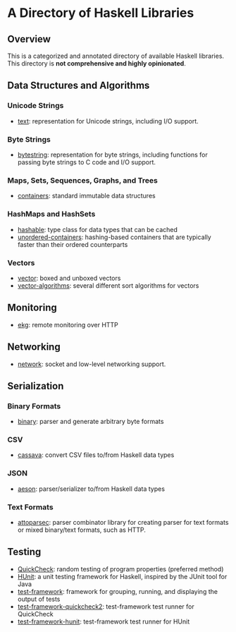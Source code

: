 # A Directory of Haskell Libraries

## Overview

This is a categorized and annotated directory of available Haskell libraries. This directory is **not comprehensive and highly opinionated**.

## Data Structures and Algorithms

### Unicode Strings

 * [text][text]: representation for Unicode strings, including I/O support.

### Byte Strings

 * [bytestring][bytestring]: representation for byte strings, including functions for passing byte strings to C code and I/O support.

### Maps, Sets, Sequences, Graphs, and Trees

 * [containers][containers]: standard immutable data structures

### HashMaps and HashSets

 * [hashable][hashable]: type class for data types that can be cached
 * [unordered-containers][unordered-containers]: hashing-based containers that are typically faster than their ordered counterparts

### Vectors

 * [vector][vector]: boxed and unboxed vectors
 * [vector-algorithms][vector-algorithms]: several different sort algorithms for vectors

## Monitoring

 * [ekg][ekg]: remote monitoring over HTTP

## Networking

 * [network][network]: socket and low-level networking support.

## Serialization

### Binary Formats

 * [binary][binary]: parser and generate arbitrary byte formats

### CSV

 * [cassava][cassava]: convert CSV files to/from Haskell data types

### JSON

 * [aeson][aeson]: parser/serializer to/from Haskell data types

### Text Formats

 * [attoparsec][attoparsec]: parser combinator library for creating parser for text formats or mixed binary/text formats, such as HTTP.

## Testing

 * [QuickCheck][QuickCheck]: random testing of program properties (preferred method)
 * [HUnit][HUnit]: a unit testing framework for Haskell, inspired by the JUnit tool for Java
 * [test-framework][test-framework]: framework for grouping, running, and displaying the output of tests
 * [test-framework-quickcheck2][test-framework-quickcheck2]: test-framework test runner for QuickCheck
 * [test-framework-hunit][test-framework-hunit]: test-framework test runner for HUnit

[HUnit]: http://hackage.haskell.org/package/HUnit
[QuickCheck]: http://hackage.haskell.org/package/QuichCheck
[aeson]: http://hackage.haskell.org/package/aeson
[attoparsec]: http://hackage.haskell.org/package/attoparsec
[binary]: http://hackage.haskell.org/package/binary
[bytestring]: http://hackage.haskell.org/package/bytestring
[cassava]: http://hackage.haskell.org/package/cassava
[containers]: http://hackage.haskell.org/package/containers
[ekg]: http://hackage.haskell.org/package/ekg
[hashable]: http://hackage.haskell.org/package/hashable
[network]: http://hackage.haskell.org/package/network
[test-framework-hunit]: http://hackage.haskell.org/package/test-framework-hunit
[test-framework-quickcheck2]: http://hackage.haskell.org/package/test-framework-quickcheck2
[test-framework]: http://hackage.haskell.org/package/test-framework
[text]: http://hackage.haskell.org/package/text
[unordered-containers]: http://hackage.haskell.org/package/unordered-containers
[vector-algorithms]: http://hackage.haskell.org/package/vector-algorithms
[vector]: http://hackage.haskell.org/package/vector
